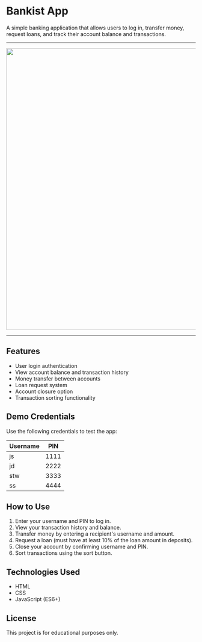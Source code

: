 # Bankist App

A simple banking application that allows users to log in, transfer money, request loans, and track their account balance and transactions.

---------

<p align=center>
  <img src='https://github.com/user-attachments/assets/d6ea4921-93a6-48a0-bace-8f66ac648868' width=750/>
</p>

---------

## Features
- User login authentication
- View account balance and transaction history
- Money transfer between accounts
- Loan request system
- Account closure option
- Transaction sorting functionality

## Demo Credentials
Use the following credentials to test the app:

| Username | PIN  |
|----------|------|
| js       | 1111 |
| jd       | 2222 |
| stw      | 3333 |
| ss       | 4444 |

## How to Use
1. Enter your username and PIN to log in.
2. View your transaction history and balance.
3. Transfer money by entering a recipient's username and amount.
4. Request a loan (must have at least 10% of the loan amount in deposits).
5. Close your account by confirming username and PIN.
6. Sort transactions using the sort button.

## Technologies Used
- HTML
- CSS
- JavaScript (ES6+)

## License
This project is for educational purposes only.

